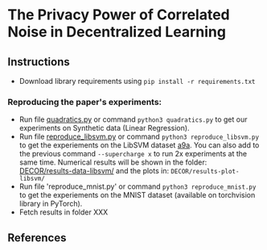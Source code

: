 # The Privacy Power of Correlated Noise in Decentralized Learning

## Instructions

* Download library requirements using `pip install -r requirements.txt`
### Reproducing the paper's experiments:
* Run file [quadratics.py](quadratics.py) or command `python3 quadratics.py` to get our experiments on Synthetic data (Linear Regression).
* Run file [reproduce_libsvm.py](reproduce_libsvm.py) or command `python3 reproduce_libsvm.py` to get the experiements on the LibSVM dataset [a9a](libsvm_data/). You can also add to the previous command `--supercharge x` to run 2x experiments at the same time. Numerical results will be shown in the folder: [DECOR/results-data-libsvm/](DECOR/results-data-libsvm/) and the plots in: `DECOR/results-plot-libsvm/`
* Run file 'reproduce_mnist.py' or command `python3 reproduce_mnist.py` to get the experiements on the MNIST dataset (available on torchvision library in PyTorch).
* Fetch results in folder XXX

## References

